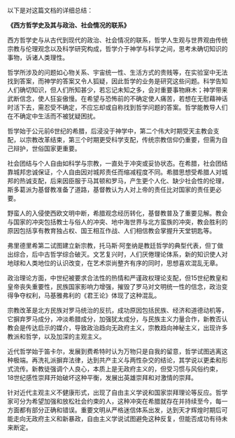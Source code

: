 以下是对这篇文档的详细总结：

**《西方哲学史及其与政治、社会情况的联系》**

西方哲学史与从古代到现代的政治、社会情况的联系，哲学人生观与世界观由传统宗教与伦理观念以及科学研究构成，哲学介于神学与科学之间，思考未确切知识的事物，诉诸人类理性。

哲学所涉及的问题如心物关系、宇宙统一性、生活方式的贵贱等，在实验室中无法找到答案，而神学的答案又令人狐疑，因此哲学的业务是研究这些问题。科学告知人们确切知识，但人们所知甚少，若忘记未知之多，会对重要事物麻木；神学带来武断信念，使人狂妄傲慢。在希望与恐怖前的不确定使人痛苦，若想在无慰藉神话时活下去，需忍受不确定，不应忘却或自称找到哲学问题的答案。哲学能教导人们在不确定中生活而不被犹疑困扰。

哲学始于公元前6世纪的希腊，后浸没于神学中，第二个伟大时期受天主教会支配，以宗教改革结束，第三个时期更受科学支配，传统宗教信仰仍重要，但需为自己辩护，世俗国家更重要。

社会团结与个人自由如科学与宗教，一直处于冲突或妥协状态。在希腊，社会团结靠城邦忠诚保证，个人自由因对城邦责任而缩减程度不同。希腊思想受希腊人对城邦的热诚支配，后来因臣服于马其顿和罗马，产生更个人化、缺少社会性的伦理，斯多葛派为基督教准备了道路，基督教认为人对上帝的责任比对国家的责任更必要。

野蛮人的入侵使西欧文明中断，希腊观念经历转化，基督教普及了重要见解。教会与国家的冲突包括教士与俗人的冲突、地中海世界与北方蛮族的冲突，教会胜利的原因包括享有教育独占权、国王相互作战、人们相信教会掌握升天堂钥匙等。

弗里德里希第二试图建立新宗教，托马斯·阿奎纳是教廷哲学的典型代表，但丁做出综合，后中古哲学综合破灭。文艺复兴时，人们厌倦理论体系，新的知识使人对地球和人类地位的认识改变，在艺术崇尚整齐有序的同时，思想喜欢混乱无章。

政治理论方面，中世纪被要求合法性的热情和严谨政权理论支配，但15世纪教皇和皇帝丧失重要性，民族国家影响力增强，摧毁了罗马对文明统一性的信念，政治变得争夺权利，马基雅弗利的《君王论》体现了这种混乱。

宗教改革是北方民族对罗马统治的反抗，成功原因包括民族、经济和道德动机等，它摒弃罗马成分，冲淡希腊成分，加强犹太成分，与民族主义力量合作，新教否认教会是传达启示的媒介，导致政治趋向无政府主义，宗教趋向神秘主义，出现许多教派和哲学，以及加深的主观主义。

近代哲学始于笛卡尔，发展到费希特时认为万物只是自我的留意，哲学试图逃离这种极端。再洗礼派摒弃法律，达到共产主义与两性杂交的结论，其学说以更柔和形式流传。新教徒强调个人良心，本质上是无政府主义的，但受习惯与风俗约束，18世纪感性崇拜开始破坏这种平衡，发展出英雄崇拜和对激情的崇拜。

针对近代主观主义不健康形式，出现了自由主义学说和国家崇拜理论等反应。哲学家可分为希望加强和放松社会约束的人，这种冲突在希腊就存在并持续至今，每一方面都有部分正确和错误。重要文明从严格迷信体系出发，达到天才辉煌时期后可能走向无政府主义和新暴政，自由主义学说试图避免这种反复，但能否成功有待未来断定。